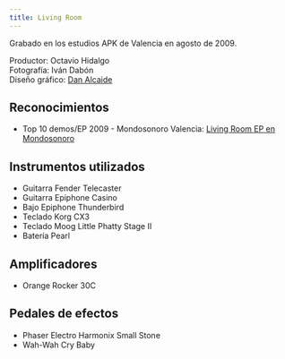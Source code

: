 ```yaml
---
title: Living Room
---
```


Grabado en los estudios APK de Valencia en agosto de 2009.

Productor: Octavio Hidalgo<br>
Fotografía: Iván Dabón<br>
Diseño gráfico: [Dan Alcaide](https://www.danalcaide.com)<br>

## Reconocimientos

- Top 10 demos/EP 2009 - Mondosonoro Valencia: [Living Room EP en Mondosonoro](https://issuu.com/mondosonoroval/docs/mondoissuuene10)

## Instrumentos utilizados

- Guitarra Fender Telecaster
- Guitarra Epiphone Casino
- Bajo Epiphone Thunderbird
- Teclado Korg CX3
- Teclado Moog Little Phatty Stage II
- Batería Pearl

## Amplificadores

- Orange Rocker 30C

## Pedales de efectos

- Phaser Electro Harmonix Small Stone
- Wah-Wah Cry Baby
